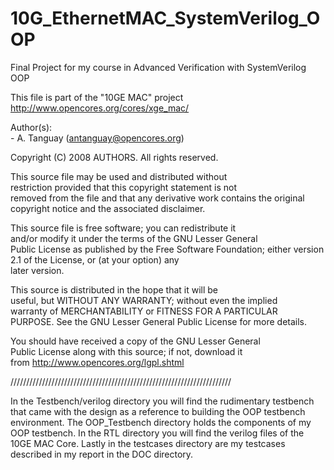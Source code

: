 # 10G_EthernetMAC_SystemVerilog_OOP
Final Project for my course in Advanced Verification with SystemVerilog OOP


  This file is part of the "10GE MAC" project                 
  http://www.opencores.org/cores/xge_mac/                     
                                                              
  Author(s):                                                  
      - A. Tanguay (antanguay@opencores.org)                  
                                                              
                                                              
  Copyright (C) 2008 AUTHORS. All rights reserved.            
                                                              
  This source file may be used and distributed without        
  restriction provided that this copyright statement is not   
  removed from the file and that any derivative work contains 
  the original copyright notice and the associated disclaimer. 
                                                              
  This source file is free software; you can redistribute it   
  and/or modify it under the terms of the GNU Lesser General   
  Public License as published by the Free Software Foundation; 
  either version 2.1 of the License, or (at your option) any   
  later version.                                               
                                                              
  This source is distributed in the hope that it will be       
  useful, but WITHOUT ANY WARRANTY; without even the implied   
  warranty of MERCHANTABILITY or FITNESS FOR A PARTICULAR      
  PURPOSE.  See the GNU Lesser General Public License for more 
  details.                                                     
                                                              
  You should have received a copy of the GNU Lesser General    
  Public License along with this source; if not, download it   
  from http://www.opencores.org/lgpl.shtml                     
                                                              
//////////////////////////////////////////////////////////////////////



In the Testbench/verilog directory you will find the rudimentary testbench that came with the design as a reference to building the OOP testbench environment. The OOP_Testbench directory holds the components of my OOP testbench. In the RTL directory you will find the verilog files of the 10GE MAC Core. Lastly in the testcases directory are my testcases described in my report in the DOC directory.
